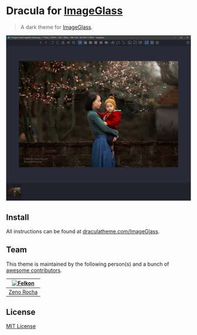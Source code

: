 # Dracula for [ImageGlass](https://imageglass.org/)

> A dark theme for [ImageGlass](https://imageglass.org/).

![Screenshot](./screenshot.jpg)

## Install

All instructions can be found at [draculatheme.com/ImageGlass](https://draculatheme.com/ImageGlass).

## Team

This theme is maintained by the following person(s) and a bunch of [awesome contributors](https://github.com/dracula/ImageGlass/graphs/contributors).

[![Felkon](https://github.com/felkonex.png?size=100)](https://github.com/FelkonEx) |
--- |
[Zeno Rocha](https://github.com/felkonex) |

## License

[MIT License](./LICENSE)